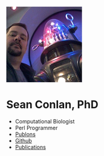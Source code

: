 ![Sean Conlan](robbie.jpg "Sean Conlan")
# Sean Conlan, PhD

* Computational Biologist
* Perl Programmer
* [Publons](https://publons.com/researcher/1172708/sean-conlan/)
* [Github](https://github.com/sconlan)
* [Publications](cv.html)
